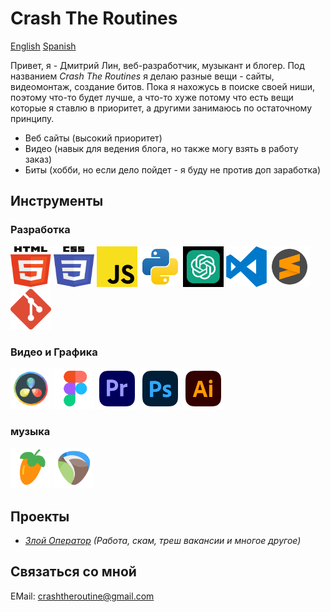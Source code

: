 # Crash The Routines

[English](README.md) [Spanish](README_ES.md)

Привет, я - Дмитрий Лин, веб-разработчик, музыкант и блогер.
Под названием _Crash The Routines_ я делаю разные вещи - сайты, видеомонтаж, создание битов. Пока я нахожусь в поиске своей ниши, поэтому что-то будет лучше, а что-то хуже потому что есть вещи которые я ставлю в приоритет, а другими занимаюсь по остаточному принципу.

- Веб сайты (высокий приоритет)
- Видео (навык для ведения блога, но также могу взять в работу заказ)
- Биты (хобби, но если дело пойдет - я буду не против доп заработка)

## Инструменты

### Разработка

<img src="./assets/svg/html5.svg" width="65" height="65"> <img src="./assets/svg/css3.svg" width="65" height="65"> <img src="./assets/svg/JS.svg" width="65" height="65"> <img src="./assets/svg/python.svg" width="65" height="65"> <img src="./assets/svg/chatgpt.svg" width="65" height="65" color="green">
<img src="./assets/svg/visual-studio-code-logo-svgrepo-com.svg" width="65" height="65"> <img src="./assets/svg/sublime-text-svgrepo-com.svg" width="65" height="65"> <img src="./assets/svg/git-icon-logo-svgrepo-com.svg" width="65" height="65">

<!-- <img src="./assets/svg/React.svg" width="65" height="65"> <img src="./assets/svg/typescript-logo-svgrepo-com.svg" width="65" height="65"> -->

### Видео и Графика

<img src="./assets/svg/davinci.svg" width="65" height="65"> <img src="./assets/svg/figma-svgrepo-com.svg" width="65" height="65"> <img src="./assets/svg/adobe-premiere-svgrepo-com.svg" width="65" height="65">
<img src="./assets/svg/adobe-photoshop-svgrepo-com.svg" width="65" height="65"> <img src="./assets/svg/adobe-illustrator-svgrepo-com.svg" width="65" height="65">

### музыка

<img src="./assets/svg/flstudio.svg" width="65" height="65"> <img src="./assets/svg/reaper.svg" width="65" height="65">

## Проекты

- _[Злой Оператор](https://www.youtube.com/@ZloiOperator) (Работа, скам, треш вакансии и многое другое)_

## Связаться со мной

EMail: crashtheroutine@gmail.com

